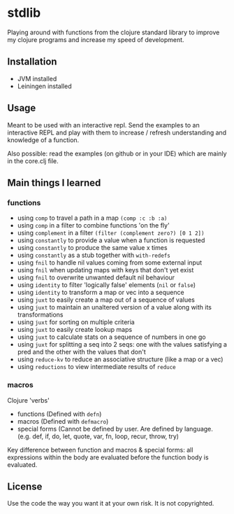 # stdlib

Playing around with functions from the clojure standard library to improve my
clojure programs and increase my speed of development.

## Installation

- JVM installed
- Leiningen installed

## Usage

Meant to be used with an interactive repl. Send the examples to an interactive
REPL and play with them to increase / refresh understanding and knowledge of a
function.

Also possible: read the examples (on github or in your IDE) which are mainly in
the core.clj file.

## Main things I learned

### functions

- using `comp` to travel a path in a map `(comp :c :b :a)`
- using `comp` in a filter to combine functions 'on the fly'
- using `complement` in a filter `(filter (complement zero?) [0 1 2])`
- using `constantly` to provide a value when a function is requested
- using `constantly` to produce the same value x times
- using `constantly` as a stub together with `with-redefs`
- using `fnil` to handle nil values coming from some external input
- using `fnil` when updating maps with keys that don't yet exist
- using `fnil` to overwrite unwanted default nil behaviour
- using `identity` to filter 'logically false' elements (`nil` or `false`)
- using `identity` to transform a map or vec into a sequence
- using `juxt` to easily create a map out of a sequence of values
- using `juxt` to maintain an unaltered version of a value along with its
  transformations
- using `juxt` for sorting on multiple criteria
- using `juxt` to easily create lookup maps
- using `juxt` to calculate stats on a sequence of numbers in one go
- using `juxt` for splitting a seq into 2 seqs: one with the values satisfying
  a pred and the other with the values that don't
- using `reduce-kv` to reduce an associative structure (like a map or a vec)
- using `reductions` to view intermediate results of `reduce`

### macros

Clojure 'verbs'

- functions (Defined with `defn`)
- macros (Defined with `defmacro`)
- special forms (Cannot be defined by user. Are defined by language. (e.g. def,
  if, do, let, quote, var, fn, loop, recur, throw, try)

Key difference between function and macros & special forms: all expressions
within the body are evaluated before the function body is evaluated.


## License

Use the code the way you want it at your own risk. It is not copyrighted.
